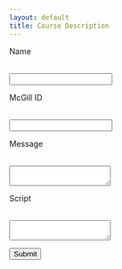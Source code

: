 ```yaml
---
layout: default
title: Course Description
---
```


<form action="https://getsimpleform.com/messages?form_api_token=e864f49cd290bd127eeeb75cc92fd624" method="post">
  <!-- the redirect_to is optional, the form will redirect to the referrer on submission -->
<input type='hidden' name='redirect_to' value='{{ site.baseurl}}/public/exercises' />

Name

<br /><input type='text' name='name' /><br />

McGill ID

<br /><input type='text' name='id' /><br />

Message

<br /><textarea name="message"></textarea><br />

Script

<br /><textarea name="message"></textarea><br />


<input type='submit' value='Submit' />

</form>


